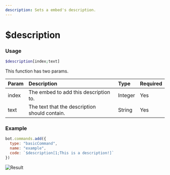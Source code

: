 ```yaml
---
description: Sets a embed's description.
---
```


# $description
### Usage
```php
$description[index;text]
```

This function has two params.

| Param | Description | Type | Required
| :---- | :---- | :---- | :----
| index | The embed to add this description to. | Integer | Yes
| text | The text that the description should contain. | String | Yes

### Example
```javascript
bot.commands.add({
  type: "basicCommand",
  name: "example",
  code: `$description[1;This is a description!]`
})
```
![Result](https://user-images.githubusercontent.com/69215413/138605956-a84c322a-2ab1-40b9-85ba-c281062a7bd4.png)